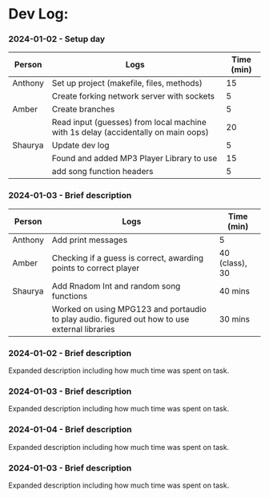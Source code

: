 # Dev Log:

### 2024-01-02 - Setup day

| Person  | Logs                                                                              | Time (min) |
| ------- | --------------------------------------------------------------------------------- | ---------- |
| Anthony | Set up project (makefile, files, methods)                                         | 15         |
|         | Create forking network server with sockets                                        | 5          |
| Amber   | Create branches                                                                   | 5          |
|         | Read input (guesses) from local machine with 1s delay (accidentally on main oops) | 20         |
| Shaurya | Update dev log                                                                    | 5          |
|         | Found and added MP3 Player Library to use                                         | 15         |
|         | add song function headers                                                         | 5          |

### 2024-01-03 - Brief description

| Person  | Logs               | Time (min) |
| ------- | ------------------ | ---------- |
| Anthony | Add print messages | 5          |
| Amber   | Checking if a guess is correct, awarding points to correct player               | 40 (class), 30          |
| Shaurya | Add Rnadom Int and random song functions                | 40 mins          |
|    | Worked on using MPG123 and portaudio to play audio. figured out how to use external libraries                | 30 mins          |

### 2024-01-02 - Brief description

Expanded description including how much time was spent on task.

### 2024-01-03 - Brief description

Expanded description including how much time was spent on task.

### 2024-01-04 - Brief description

Expanded description including how much time was spent on task.

### 2024-01-03 - Brief description

Expanded description including how much time was spent on task.
